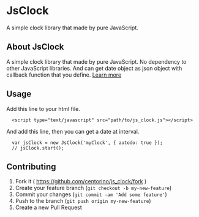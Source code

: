 # JsClock

A simple clock library that made by pure JavaScript.

## About JsClock
A simple clock library that made by pure JavaScript.
No dependency to other JavaScript libraries.
And can get date object as json object with callback function that you define.
[Learn more](https://github.com/centorino/js_clock/blob/master/index.html "index.html")

## Usage
Add this line to your html file.
```
  <script type="text/javascript" src="path/to/js_clock.js"></script>
```
And add this line, then you can get a date at interval.
```
  var jsClock = new JsClock('myClock', { autodo: true });
  // jsClock.start();
```

## Contributing

1. Fork it ( https://github.com/centorino/js_clock/fork )
2. Create your feature branch (`git checkout -b my-new-feature`)
3. Commit your changes (`git commit -am 'Add some feature'`)
4. Push to the branch (`git push origin my-new-feature`)
5. Create a new Pull Request
